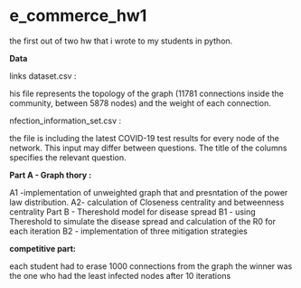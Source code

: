 # e_commerce_hw1
the first out of two hw that i wrote to my students in python.

**Data**

links dataset.csv : 

his file represents the topology of the graph (11781 connections inside 
the community, between 5878 nodes) and the weight of each connection.

nfection_information_set.csv : 

the file is including the latest COVID-19 test results for 
every node of the network. This input may differ between questions. The title of the 
columns specifies the relevant question.


**Part A - Graph thory :**

A1 -implementation of unweighted graph that and presntation of the power law distribution.
A2- calculation of  Closeness centrality and betweenness centrality
Part B - Thereshold model for disease spread
B1 - using Thereshold to simulate the disease spread and calculation of the R0 for each iteration
B2 - implementation of three mitigation strategies

**competitive part:**

each student had to erase 1000 connections from the graph the winner was the one who had the least infected nodes after 10 iterations
